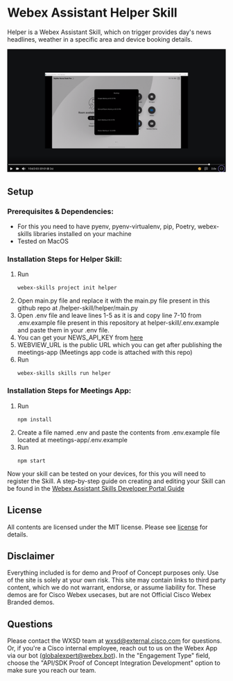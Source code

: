 <!-- __________________________________________________ Basic Repo Steps ___________________________________________________________________________ -->


<!-- # Repo-Template
This is an Internal WXSD Template to be used for GitHub Repos moving forward. Follow the steps below: For extended details, visit https://cisco.sharepoint.com/:w:/r/sites/WXSD-WebexSolutionsDevelopment/Shared%20Documents/Onboarding%20Instructions%20%26%20Guides/Github%20%26%20Security/Github%20Readme%20Detailed%20Standards.docx?d=wba3225a5102341cf874d319d3f334b9b&csf=1&web=1&e=yggr2S 



<!--   Step 1) Name your repository: Repo Name must ALWAYS end with "bot", "embeddedapp: or "macro"
      Examples: "<insert repo name>-bot", "<insert repo name>-embeddedapp", "<insert repo name>macro"

      

~3 words, kebab case, use words to indicate what it does. Visit https://github.com/wxsd-sales/readme-template/blob/master/README.md for more details  
-->

<!--  Step 2) Add One sentence description to your repository: Copy/Paste from Webex Labs Card sentence.
       Example: "Redirect an Auto Attendant caller to an SMS conversation to alleviate Call Queue Agent responsibilities."
-->

<!--  Step 3) Add at least 1 tag to the repo: Indicating if it’s a “bot”, “macro” or “embeddedapp”.       
                 *Additional tags are allowed: should be lowercase and hyphenated for spaces.
                Repo does not use “macros” as a tag (use “macro” instead)
-->

<!--  Step 4) MAKE SURE an MIT license is included in your Repository. If another license is needed, verify with management. This is for legal reasons.
-->

<!--  Step 4) Use following Template to copy/paste your details below in place of the directions 
Make sure you include the "Keep this here" portions (it is for legal, and security infosec reasons).
-->

<!-- _________________________________________________________ Actual Template Starts Below ___________________________________________________________ -->


# Webex Assistant Helper Skill

Helper is a Webex Assistant Skill, which on trigger provides day's news headlines, weather in a specific area and device booking details.

<p align="center">
   <a href="https://app.vidcast.io/share/fb372958-c5e6-4cf0-82fd-3605492c6c43" target="_blank">
       <img src="helper-image.png" alt="azure-group-sync-demo" />
    </a>
</p>

## Setup

### Prerequisites & Dependencies: 

- For this you need to have pyenv, pyenv-virtualenv, pip, Poetry, webex-skills libraries installed on your machine
- Tested on MacOS


<!-- GETTING STARTED -->

### Installation Steps for Helper Skill:
1. Run
   ```
   webex-skills project init helper
   ```
2. Open main.py file and replace it with the main.py file present in this github repo at /helper-skill/helper/main.py
3. Open .env file and leave lines 1-5 as it is and copy line 7-10 from .env.example file present in this repository at helper-skill/.env.example and paste them in your .env file.
4. You can get your NEWS_API_KEY from [here](https://newsapi.org/account)
5. WEBVIEW_URL is the public URL which you can get after publishing the meetings-app (Meetings app code is attached with this repo)
6. Run
   ```
   webex-skills skills run helper
   ```

### Installation Steps for Meetings App:
1. Run 
   ```
   npm install
   ```
2. Create a file named .env and paste the contents from .env.example file located at meetings-app/.env.example
3. Run 
   ```
   npm start
   ```

Now your skill can be tested on your devices, for this you will need to register the Skill. A step-by-step guide on creating and editing your Skill can be found in the [Webex Assistant Skills Developer Portal Guide](https://developer.webex.com/docs/api/guides/webex-assistant-skills-guide-developer-portal-guide)
 
## License
<!-- MAKE SURE an MIT license is included in your Repository. If another license is needed, verify with management. This is for legal reasons.--> 

<!-- Keep the following statement -->
All contents are licensed under the MIT license. Please see [license](LICENSE) for details.


## Disclaimer
<!-- Keep the following here -->  
 Everything included is for demo and Proof of Concept purposes only. Use of the site is solely at your own risk. This site may contain links to third party content, which we do not warrant, endorse, or assume liability for. These demos are for Cisco Webex usecases, but are not Official Cisco Webex Branded demos.


## Questions
Please contact the WXSD team at [wxsd@external.cisco.com](mailto:wxsd@external.cisco.com?subject=RepoName) for questions. Or, if you're a Cisco internal employee, reach out to us on the Webex App via our bot (globalexpert@webex.bot). In the "Engagement Type" field, choose the "API/SDK Proof of Concept Integration Development" option to make sure you reach our team. 
